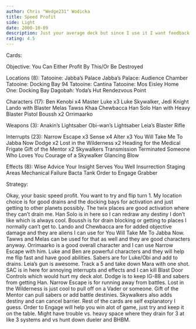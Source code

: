 ```yaml
---
author: Chris "Wedge231" Wodicka
title: Speed Profit
side: Light
date: 2000-10-09
description: Just your average deck but since I use it I want feedback on it.
rating: 4.5
---
```

Cards: 

Objective:
You Can Either Profit By This/Or Be Destroyed

Locations (8):
Tatooine: Jabba’s Palace
Jabba’s Palace: Audience Chamber
Tatooine: Docking Bay 94
Tatooine: Cantina
Tatooine: Mos Eisley
Home One: Docking Bay
Dagobah: Yoda’s Hut
Rendezvous Point

Characters (17):
Ben Kenobi x4
Master Luke x3
Luke Skywalker, Jedi Knight
Lando with Blaster
Melas
Tawss Khaa
Chewbacca
Han Solo
Han with Heavy Blaster Pistol
Boussh x2
Orrimaarko

Weapons (3):
Anakin’s Lightsaber
Obi-wan’s Lightsaber
Leia’s Blaster Rifle

Interrupts (23):
Narrow Escape x3
Sense x4
Alter x3
You Will Take Me To Jabba Now
Dodge x2
Lost in the Wilderness x2
Heading for the Medical Frigate
Gift of the Mentor x2
Skywalkers
Transmission Terminated
Someone Who Loves You
Courage of a Skywalker
Glancing Blow

Effects (8):
Wise Advice
Your Insight Serves You Well
Insurrection
Staging Areas
Mechanical Failure
Bacta Tank
Order to Engage
Grabber


Strategy: 

Okay, your basic speed profit. You want to try and flip turn 1. My location choice is for good drains and the docking bays for activation and just getting to other planets possibly. The twix places are good activation where they can’t drain me. Han Solo is in here so I can redraw any destiny I don’t like which is always cool. Boussh is for drain blocking or getting to places I normally can’t get to. Lando and Chewbacca are for added objective damage and they are aliens I can use for You Will Take Me To Jabba Now. Tawws and Melas can be used for that as well and they are good characters anyway. Orrimaarko is a good overall character and I can use Narrow Escape with him. Luke and Ben are powerful characters and they will help me flip fast and have good abilities. Sabers are for Luke/Obi and add to drains. Leia’s gun is awesome. Track a 5 and take down Mara with one shot. SAC is in here for annoying interrupts and effects and I can kill Blast Door Controls which would hurt my deck alot. Dodge is to keep IG-88 and sabers from getting Han. Narrow Escape is for running away from battles. Lost in the Wilderness is just cool to pull off on a Vader or someone. Gift of the Mentor can pull sabers or add battle destinies. Skywalkers also adds destiny and can cancel barrier. Rest of the cards are self explanatory I guess. Order to Engage will help you win alot of game, just try and keep it on the table. Might have trouble vs. heavy space where they drain for 3 at like 3 systems and vs hunt down dueler and BHBM.  